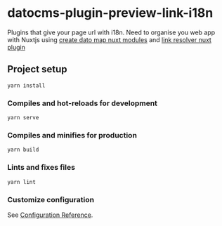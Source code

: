 # datocms-plugin-preview-link-i18n

Plugins that give your page url with i18n.
Need to organise you web app with Nuxtjs using [create dato map nuxt modules](https://github.com/lg2/nuxtmodule-create-dato-map) and [link resolver nuxt plugin](https://github.com/lg2/nuxtplugin-link-resolver)

## Project setup
```
yarn install
```

### Compiles and hot-reloads for development
```
yarn serve
```

### Compiles and minifies for production
```
yarn build
```

### Lints and fixes files
```
yarn lint
```

### Customize configuration
See [Configuration Reference](https://cli.vuejs.org/config/).
